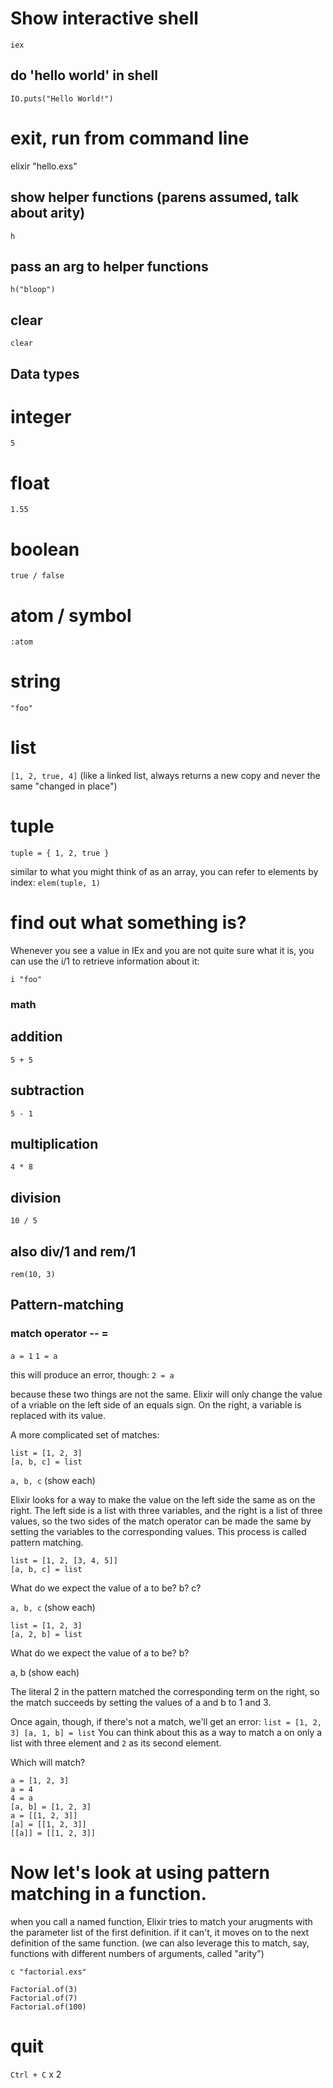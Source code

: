 # Show interactive shell
`iex`

## do 'hello world' in shell
`IO.puts("Hello World!")`

# exit, run from command line
elixir "hello.exs"

## show helper functions (parens assumed, talk about arity)
`h`

## pass an arg to helper functions
`h("bloop")`

## clear
`clear`

## Data types
# integer
`5`

# float
`1.55`

# boolean
`true / false`

# atom / symbol
`:atom`

# string
`"foo"`

# list
`[1, 2, true, 4]`
(like a linked list, always returns a new copy and never the same "changed in place")

# tuple
`tuple = { 1, 2, true }`

similar to what you might think of as an array, you can refer to elements by index:
`elem(tuple, 1)`

# find out what something is?

Whenever you see a value in IEx and you are not quite sure what it is, you can use the i/1 to retrieve information about it:

`i "foo"`

### math
## addition
`5 + 5`

## subtraction
`5 - 1`

## multiplication
`4 * 8`

## division
`10 / 5`

## also div/1 and rem/1
`rem(10, 3)`

## Pattern-matching
### match operator -- =
`a = 1`
`1 = a`

this will produce an error, though:
`2 = a`

because these two things are not the same. Elixir will only change the value of a vriable on the left side of an equals sign. On the right, a variable is replaced with its value.

A more complicated set of matches:
```
list = [1, 2, 3]
[a, b, c] = list
```

`a, b, c` (show each)

Elixir looks for a way to make the value on the left side the same as on the right. The left side is a list with three variables, and the right is a list of three values, so the two sides of the match operator can be made the same by setting the variables to the corresponding values. This process is called pattern matching.

```
list = [1, 2, [3, 4, 5]]
[a, b, c] = list
```

What do we expect the value of a to be? b? c?

`a, b, c` (show each)

```
list = [1, 2, 3]
[a, 2, b] = list
```

What do we expect the value of a to be? b?

a, b (show each)

The literal 2 in the pattern matched the corresponding term on the right, so the match succeeds by setting the values of a and b to 1 and 3.

Once again, though, if there's not a match, we'll get an error:
``
list = [1, 2, 3]
[a, 1, b] = list
``
You can think about this as a way to match a on only a list with three element and `2` as its second element.

Which will match?
```
a = [1, 2, 3]
a = 4
4 = a
[a, b] = [1, 2, 3]
a = [[1, 2, 3]]
[a] = [[1, 2, 3]]
[[a]] = [[1, 2, 3]]
```

# Now let's look at using pattern matching in a function.

when you call a named function, Elixir tries to match your arugments with the parameter list of the first definition. if it can't, it moves on to the next definition of the same function. (we can also leverage this to match, say, functions with different numbers of arguments, called "arity")

`c "factorial.exs"`

```
Factorial.of(3)
Factorial.of(7)
Factorial.of(100)
```
# quit

`Ctrl + C` x 2

